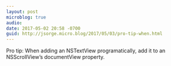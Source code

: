 ```yaml
---
layout: post
microblog: true
audio: 
date: 2017-05-02 20:58 -0700
guid: http://jsorge.micro.blog/2017/05/03/pro-tip-when.html
---
```

Pro tip: When adding an NSTextView programatically, add it to an NSScrollView’s documentView property.
